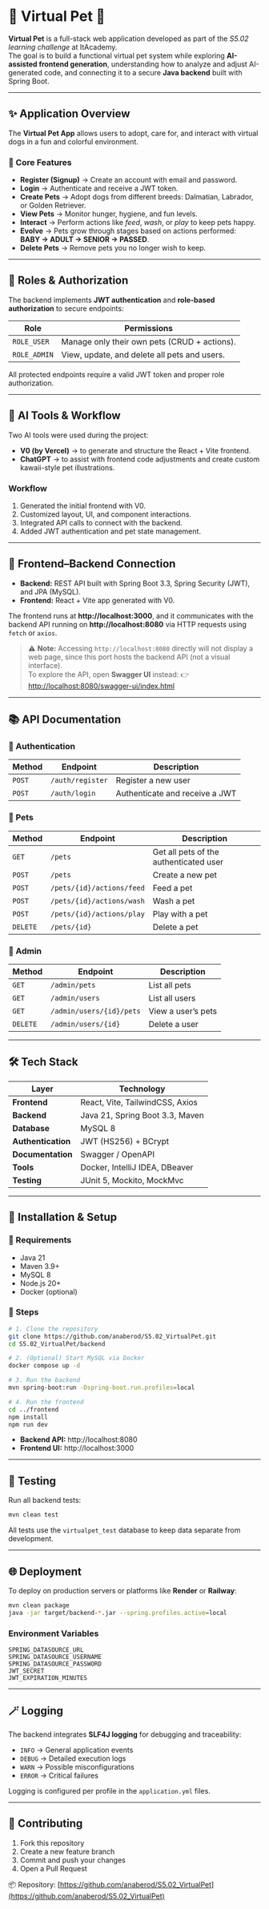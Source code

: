 # 🐾 Virtual Pet 🐾

**Virtual Pet** is a full-stack web application developed as part of the *S5.02 learning challenge* at ItAcademy.  
The goal is to build a functional virtual pet system while exploring **AI-assisted frontend generation**, understanding how to analyze and adjust AI-generated code, and connecting it to a secure **Java backend** built with Spring Boot.

---

## ✨ Application Overview

The **Virtual Pet App** allows users to adopt, care for, and interact with virtual dogs in a fun and colorful environment.

### 🐶 Core Features
- **Register (Signup)** → Create an account with email and password.  
- **Login** → Authenticate and receive a JWT token.  
- **Create Pets** → Adopt dogs from different breeds: Dalmatian, Labrador, or Golden Retriever.  
- **View Pets** → Monitor hunger, hygiene, and fun levels.  
- **Interact** → Perform actions like *feed*, *wash*, or *play* to keep pets happy.  
- **Evolve** → Pets grow through stages based on actions performed:  
  **BABY → ADULT → SENIOR → PASSED**.  
- **Delete Pets** → Remove pets you no longer wish to keep.

---

## 🔑 Roles & Authorization

The backend implements **JWT authentication** and **role-based authorization** to secure endpoints:

| Role | Permissions |
|------|--------------|
| `ROLE_USER` | Manage only their own pets (CRUD + actions). |
| `ROLE_ADMIN` | View, update, and delete all pets and users. |

All protected endpoints require a valid JWT token and proper role authorization.

---

## 🤖 AI Tools & Workflow

Two AI tools were used during the project:

- **V0 (by Vercel)** → to generate and structure the React + Vite frontend.  
- **ChatGPT** → to assist with frontend code adjustments and create custom kawaii-style pet illustrations.  

### Workflow
1. Generated the initial frontend with V0.  
2. Customized layout, UI, and component interactions.  
3. Integrated API calls to connect with the backend.  
4. Added JWT authentication and pet state management.  

---

## 🔗 Frontend–Backend Connection

- **Backend:** REST API built with Spring Boot 3.3, Spring Security (JWT), and JPA (MySQL).  
- **Frontend:** React + Vite app generated with V0.  

The frontend runs at **http://localhost:3000**, and it communicates with the backend API running on **http://localhost:8080** via HTTP requests using `fetch` or `axios`.  

> ⚠️ **Note:** Accessing `http://localhost:8080` directly will not display a web page, since this port hosts the backend API (not a visual interface).  
> To explore the API, open **Swagger UI** instead:
> 👉 [http://localhost:8080/swagger-ui/index.html](http://localhost:8080/swagger-ui/index.html)

---

## 📚 API Documentation

### 🔐 Authentication
| Method | Endpoint | Description |
|--------|-----------|-------------|
| `POST` | `/auth/register` | Register a new user |
| `POST` | `/auth/login` | Authenticate and receive a JWT |

### 🐾 Pets
| Method | Endpoint | Description |
|--------|-----------|-------------|
| `GET` | `/pets` | Get all pets of the authenticated user |
| `POST` | `/pets` | Create a new pet |
| `POST` | `/pets/{id}/actions/feed` | Feed a pet |
| `POST` | `/pets/{id}/actions/wash` | Wash a pet |
| `POST` | `/pets/{id}/actions/play` | Play with a pet |
| `DELETE` | `/pets/{id}` | Delete a pet |

### 🧭 Admin
| Method | Endpoint | Description |
|--------|-----------|-------------|
| `GET` | `/admin/pets` | List all pets |
| `GET` | `/admin/users` | List all users |
| `GET` | `/admin/users/{id}/pets` | View a user’s pets |
| `DELETE` | `/admin/users/{id}` | Delete a user |

---

## 🛠️ Tech Stack

| Layer | Technology |
|-------|-------------|
| **Frontend** | React, Vite, TailwindCSS, Axios |
| **Backend** | Java 21, Spring Boot 3.3, Maven |
| **Database** | MySQL 8 |
| **Authentication** | JWT (HS256) + BCrypt |
| **Documentation** | Swagger / OpenAPI |
| **Tools** | Docker, IntelliJ IDEA, DBeaver |
| **Testing** | JUnit 5, Mockito, MockMvc |

---

## 🚀 Installation & Setup

### 🧩 Requirements
- Java 21  
- Maven 3.9+  
- MySQL 8  
- Node.js 20+  
- Docker (optional)

### 💾 Steps

```bash
# 1. Clone the repository
git clone https://github.com/anaberod/S5.02_VirtualPet.git
cd S5.02_VirtualPet/backend

# 2. (Optional) Start MySQL via Docker
docker compose up -d

# 3. Run the backend
mvn spring-boot:run -Dspring-boot.run.profiles=local

# 4. Run the frontend
cd ../frontend
npm install
npm run dev
```

- **Backend API:** http://localhost:8080  
- **Frontend UI:** http://localhost:3000  

---

## 🧪 Testing

Run all backend tests:

```bash
mvn clean test
```

All tests use the `virtualpet_test` database to keep data separate from development.

---

## 🌐 Deployment

To deploy on production servers or platforms like **Render** or **Railway**:

```bash
mvn clean package
java -jar target/backend-*.jar --spring.profiles.active=local
```

### Environment Variables
```
SPRING_DATASOURCE_URL
SPRING_DATASOURCE_USERNAME
SPRING_DATASOURCE_PASSWORD
JWT_SECRET
JWT_EXPIRATION_MINUTES
```

---

## 🪄 Logging

The backend integrates **SLF4J logging** for debugging and traceability:
- `INFO` → General application events  
- `DEBUG` → Detailed execution logs  
- `WARN` → Possible misconfigurations  
- `ERROR` → Critical failures  

Logging is configured per profile in the `application.yml` files.

---

## 🤝 Contributing

1. Fork this repository  
2. Create a new feature branch  
3. Commit and push your changes  
4. Open a Pull Request  

📦 Repository: [https://github.com/anaberod/S5.02_VirtualPet](https://github.com/anaberod/S5.02_VirtualPet)
